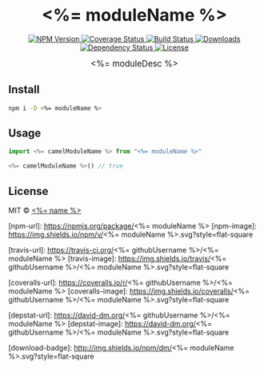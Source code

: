 <big><h1 align="center"><%= moduleName %></h1></big>

<p align="center">
  <a href="https://npmjs.org/package/<%= moduleName %>">
    <img src="https://img.shields.io/npm/v/<%= moduleName %>.svg?style=flat-square"
         alt="NPM Version">
  </a>

  <a href="https://coveralls.io/r/<%= githubUsername %>/<%= moduleName %>">
    <img src="https://img.shields.io/coveralls/<%= githubUsername %>/<%= moduleName %>.svg?style=flat-square"
         alt="Coverage Status">
  </a>

  <a href="https://travis-ci.org/<%= githubUsername %>/<%= moduleName %>">
    <img src="https://img.shields.io/travis/<%= githubUsername %>/<%= moduleName %>.svg?style=flat-square"
         alt="Build Status">
  </a>

  <a href="https://npmjs.org/package/<%= moduleName %>">
    <img src="http://img.shields.io/npm/dm/<%= moduleName %>.svg?style=flat-square"
         alt="Downloads">
  </a>

  <a href="https://david-dm.org/<%= githubUsername %>/<%= moduleName %>.svg">
    <img src="https://david-dm.org/<%= githubUsername %>/<%= moduleName %>.svg?style=flat-square"
         alt="Dependency Status">
  </a>

  <a href="https://github.com/<%= githubUsername %>/<%= moduleName %>/blob/master/LICENSE">
    <img src="https://img.shields.io/npm/l/<%= moduleName %>.svg?style=flat-square"
         alt="License">
  </a>
</p>

<p align="center"><big>
<%= moduleDesc %>
</big></p>


## Install

```sh
npm i -D <%= moduleName %>
```

## Usage

```js
import <%= camelModuleName %> from "<%= moduleName %>"

<%= camelModuleName %>() // true
```

## License

MIT © [<%= name %>](<%= website %>)

[npm-url]: https://npmjs.org/package/<%= moduleName %>
[npm-image]: https://img.shields.io/npm/v/<%= moduleName %>.svg?style=flat-square

[travis-url]: https://travis-ci.org/<%= githubUsername %>/<%= moduleName %>
[travis-image]: https://img.shields.io/travis/<%= githubUsername %>/<%= moduleName %>.svg?style=flat-square

[coveralls-url]: https://coveralls.io/r/<%= githubUsername %>/<%= moduleName %>
[coveralls-image]: https://img.shields.io/coveralls/<%= githubUsername %>/<%= moduleName %>.svg?style=flat-square

[depstat-url]: https://david-dm.org/<%= githubUsername %>/<%= moduleName %>
[depstat-image]: https://david-dm.org/<%= githubUsername %>/<%= moduleName %>.svg?style=flat-square

[download-badge]: http://img.shields.io/npm/dm/<%= moduleName %>.svg?style=flat-square
